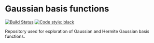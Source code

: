 # Gaussian basis functions
[![Build Status](https://travis-ci.com/Schoyen/gaussians.svg?token=MvgH7xLNL8iVfczJpp8Q&branch=master)](https://travis-ci.com/Schoyen/gaussians)
[![Code style: black](https://img.shields.io/badge/code%20style-black-000000.svg)](https://github.com/ambv/black)

Repository used for exploration of Gaussian and Hermite Gaussian basis
functions.
